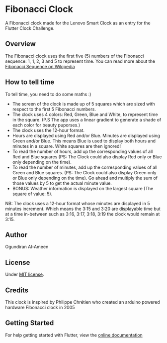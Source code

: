 # Fibonacci Clock

A Fibonacci clock made for the Lenovo Smart Clock as an entry for the Flutter Clock Challenge.

## Overview

The Fibonacci clock uses the first five (5) numbers of the Fibonacci sequence: 1, 1, 2, 3 and 5 to represent time.
You can read more about the [Fibonacci Sequence on Wikipedia](https://en.wikipedia.org/wiki/Fibonacci_number)


## How to tell time
To tell time, you need to do some maths :)

- The screen of the clock is made up of 5 squares which are sized with respect to the first 5 Fibonacci numbers.
- The clock uses 4 colors: Red, Green, Blue and White, to represent time in the square. (P.S The app uses a linear gradient to generate a shade of each color for beauty puporses.)
- The clock uses the 12-hour format.
- Hours are displayed using Red and/or Blue. Minutes are displayed using Green and/or Blue. This means Blue is used to display both hours and minutes in a square. White squares are then ignored!
- To read the number of hours, add up the corresponding values of all Red and Blue squares (PS: The Clock could also display Red only or Blue only depending on the time).
- To read the number of minutes, add up the corresponding values of all Green and Blue squares. (PS: The Clock could also display Green only or Blue only depending on the time). Go ahead and multiply the sum of those values by 5 to get the actual minute value.
- BONUS: Weather information is displayed on the largest square (The square of value: 5).



NB: The clock uses a 12-hour format whose minutes are displayed in 5 minutes increment. Which means the 3:15 and 3:20 are displayable time but at a time in-between such as 3:16, 3:17, 3:18, 3:19 the clock would remain at 3:15.

## Author

Ogundiran Al-Ameen

## License

Under [MIT license](/LICENSE).

## Credits

This clock is inspired by Philippe Chrétien who created an arduino powered hardware Fibonacci clock in 2005

## Getting Started

For help getting started with Flutter, view the
[online documentation](https://flutter.dev/docs)
